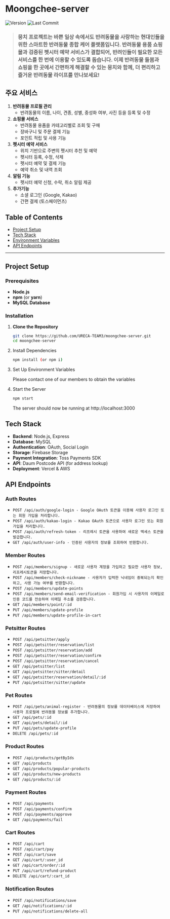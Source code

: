 # **Moongchee-server**

![Version](https://img.shields.io/github/v/release/URECA-TEAM3/moongchee-server)
![Last Commit](https://img.shields.io/github/last-commit/URECA-TEAM3/moongchee-server)

> ### **뭉치** 프로젝트는 바쁜 일상 속에서도 반려동물을 사랑하는 현대인들을 위한 스마트한 반려동물 종합 케어 플랫폼입니다. 반려동물 용품 쇼핑몰과 검증된 펫시터 예약 서비스가 결합되어, 반려인들이 필요한 모든 서비스를 한 번에 이용할 수 있도록 돕습니다. 이제 반려동물 돌봄과 쇼핑을 한 곳에서 간편하게 해결할 수 있는 뭉치와 함께, 더 편리하고 즐거운 반려동물 라이프를 만나보세요!

## 주요 서비스

1. **반려동물 프로필 관리**
   - 반려동물의 이름, 나이, 견종, 성별, 중성화 여부, 사진 등을 등록 및 수정
2. **쇼핑몰 서비스**
   - 반려동물 용품을 카테고리별로 조회 및 구매
   - 장바구니 및 주문 결제 기능
   - 포인트 적립 및 사용 기능
3. **펫시터 예약 서비스**
   - 위치 기반으로 주변의 펫시터 추천 및 예약
   - 펫시터 등록, 수정, 삭제
   - 펫시터 예약 및 결제 기능
   - 예약 취소 및 내역 조회
4. **알림 기능**
   - 펫시터 예약 신청, 수락, 취소 알림 제공
5. **추가기능**
   - 소셜 로그인 (Google, Kakao)
   - 간편 결제 (토스페이먼츠)

## **Table of Contents**

- [Project Setup](#project-setup)
- [Tech Stack](#tech-stack)
- [Environment Variables](#environment-variables)
- [API Endpoints](#api-endpoints)

---

## **Project Setup**

### **Prerequisites**

- **Node.js**
- **npm** (or **yarn**)
- **MySQL Database**

### **Installation**

1. **Clone the Repository**

   ```bash
   git clone https://github.com/URECA-TEAM3/moongchee-server.git
   cd moongchee-server
   ```

2. Install Dependencies
   ```bash
   npm install (or npm i)
   ```
3. Set Up Environment Variables

   Please contact one of our members to obtain the variables

4. Start the Server
   ```bash
   npm start
   ```
   The server should now be running at http://localhost:3000

## **Tech Stack**

- **Backend**: Node.js, Express
- **Database**: MySQL
- **Authentication**: OAuth, Social Login
- **Storage**: Firebase Storage
- **Payment Integration**: Toss Payments SDK
- **API**: Daum Postcode API (for address lookup)
- **Deployment**: Vercel & AWS

## **API Endpoints**

### **Auth Routes**

- `POST /api/auth/google-login - Google OAuth 토큰을 이용해 사용자 로그인 또는 회원 가입을 처리합니다.`
- `POST /api/auth/kakao-login - Kakao OAuth 토큰으로 사용자 로그인 또는 회원 가입을 처리합니다.`
- `POST /api/auth/refresh-token - 리프레시 토큰을 사용하여 새로운 액세스 토큰을 발급합니다.`
- `GET /api/auth/user-info - 인증된 사용자의 정보를 조회하여 반환합니다.`

### **Member Routes**

- `POST /api/members/signup - 새로운 사용자 계정을 가입하고 필요한 사용자 정보, 리프레시토큰을 저장합니다.`
- `POST /api/members/check-nickname - 사용자가 입력한 닉네임이 중복되는지 확인하고, 사용 가능 여부를 반환합니다.`
- `POST /api/members/update-points`
- `POST /api/members/send-email-verification - 회원가입 시 사용자의 이메일로 인증 코드를 전송하여 이메일 주소를 검증합니다.`
- `GET /api/members/point/:id`
- `PUT /api/members/update-profile`
- `PUT /api/members/update-profile-in-cart`

### **Petsitter Routes**

- `POST /api/petsitter/apply`
- `POST /api/petsitter/reservation/list`
- `POST /api/petsitter/reservation/add`
- `POST /api/petsitter/reservation/confirm`
- `POST /api/petsitter/reservation/cancel`
- `GET /api/petsitter/list`
- `GET /api/petsitter/sitter/detail`
- `GET /api/petsitter/reservation/detail/:id`
- `PUT /api/petsitter/sitter/update`

### **Pet Routes**

- `POST /api/pets/animal-register - 반려동물의 정보를 데이터베이스에 저장하여 사용자 프로필에 반려동물 정보를 추가합니다.`
- `GET /api/pets/:id`
- `GET /api/pets/detail/:id`
- `PUT /api/pets/update-profile`
- `DELETE /api/pets/:id`

### **Product Routes**

- `POST /api/products/getByIds`
- `GET /api/products`
- `GET /api/products/popular-products`
- `GET /api/products/new-products`
- `GET /api/products/:id`

### **Payment Routes**

- `POST /api/payments`
- `POST /api/payments/confirm`
- `POST /api/payments/approve`
- `GET /api/payments/fail`

### **Cart Routes**

- `POST /api/cart`
- `POST /api/cart/pay`
- `POST /api/cart/save`
- `GET /api/cart/:user_id`
- `GET /api/cart/order/:id`
- `PUT /api/cart/refund-product`
- `DELETE /api/cart/:cart_id`

### **Notification Routes**

- `POST /api/notifications/save`
- `GET /api/notifications/:id`
- `PUT /api/notifications/delete-all`
